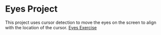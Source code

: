 # Eyes Project
This project uses cursor detection to move the eyes on the screen to align with the location of the cursor. 
<a href = "index.html"> Eyes Exercise </a>
